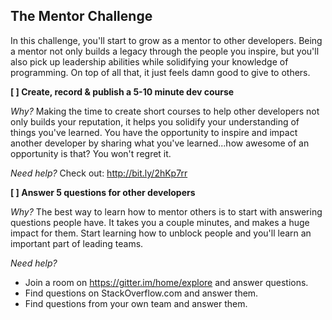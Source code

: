 ## The Mentor Challenge

In this challenge, you'll start to grow as a mentor to other developers. Being a mentor not only builds a legacy through the people you inspire, but you'll also pick up leadership abilities while solidifying your knowledge of programming. On top of all that, it just feels damn good to give to others.

**[ ] Create, record & publish a 5-10 minute dev course**

*Why?*
Making the time to create short courses to help other developers not only builds your reputation, it helps you solidify your understanding of things you've learned. You have the opportunity to inspire and impact another developer by sharing what you've learned...how awesome of an opportunity is that? You won't regret it.

*Need help?*
Check out: http://bit.ly/2hKp7rr

**[ ] Answer 5 questions for other developers**

*Why?*
The best way to learn how to mentor others is to start with answering questions people have. It takes you a couple minutes, and makes a huge impact for them. Start learning how to unblock people and you'll learn an important part of leading teams.

*Need help?*
* Join a room on https://gitter.im/home/explore and answer questions.
* Find questions on StackOverflow.com and answer them.
* Find questions from your own team and answer them.

